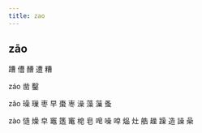 ```yaml
---
title: zao
---
```


## zāo
蹧
傮
醩
遭
糟



záo
凿
鑿

zǎo
璪
璅
枣
早
棗
栆
澡
藻
薻
蚤





zào
慥
燥
皁
竈
簉
竃
梍
皂
唣
噪
唕
煰
灶
艁
趮
躁
造
譟
喿
